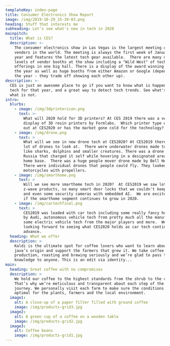 ```yaml
---
templateKey: index-page
title: Consumer Electronics Show Report
image: /img/2019-10-29_15-39-03.png
heading: Stuff that interests me
subheading: Let's see what's new in tech in 2020
mainpitch:
  title: What is CES?
  description: >-
    The consumer electronics show in Las Vegas is the largest meeting of tech
    vendors in the world. The meeting is always the first week of January each
    year and features the latest tech gear available.  There are many different
    levels of vendor booths at the show including a "Wild West" of tech
    offerings in one big hall. There is a display of the award winning tech for
    the year as well as huge booths from either Amazon or Google (depending on
    the year - they trade off showing each other up).  
description: >-
  CES is just an awesome place to go if you want to know what is happening in
  tech for that year, and a great way to detect tech trends. See what's hot and
  what is not. 
intro:
  blurbs:
    - image: /img/3dprintericon.png
      text: >-
        What will 2020 hold for 3D printers? At CES 2019 there was a very nice
        display of 3D resin printers by Formlabs.  Which printer type will win
        out at CES2020 or has the market gone cold for the technology?
    - image: /img/drone.png
      text: >
        What will we see in new drone tech at CES2020? At CES2019 there were a
        lot of drones to look at.  There were underwater drones made to look
        like sharks, dolphins and smaller creatures. There was a drone from
        Russia that charged it self while hovering in a designated area at its
        home base.  There was a huge people mover drone made by Bell Helicopter.
        There were individual drones that people could fly. They looked like
        motorcycles with propellers.  
    - image: /img/smarthome.png
      text: >
        Will we see more smarthome tech in 2020?  At CES2019 we saw lots of
        z-wave products, so many smart door locks that we couldn't keep track
        and even some security cameras with embedded AI.  We are excited to see
        if the smarthome segment continues to grow in 2020. 
    - image: /img/cartechfinal.png
      text: >
        CES2019 was loaded with car tech including some really fancy headlights
        by Audi, autonomous vehicle tech from pretty much all the manufacturers,
        some electric vehicle tech from the major players and more.  We are
        looking forward to seeing what CES2020 holds as car tech continues to
        advance. 
  heading: What we offer
  description: >
    Kaldi is the ultimate spot for coffee lovers who want to learn about their
    java’s origin and support the farmers that grew it. We take coffee
    production, roasting and brewing seriously and we’re glad to pass that
    knowledge to anyone. This is an edit via identity...
main:
  heading: Great coffee with no compromises
  description: >
    We hold our coffee to the highest standards from the shrub to the cup.
    That’s why we’re meticulous and transparent about each step of the coffee’s
    journey. We personally visit each farm to make sure the conditions are
    optimal for the plants, farmers and the local environment.
  image1:
    alt: A close-up of a paper filter filled with ground coffee
    image: /img/products-grid3.jpg
  image2:
    alt: A green cup of a coffee on a wooden table
    image: /img/products-grid2.jpg
  image3:
    alt: Coffee beans
    image: /img/products-grid1.jpg
---
```


